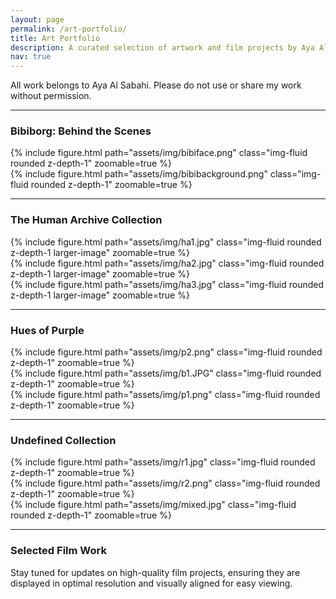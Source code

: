 ```yaml
---
layout: page
permalink: /art-portfolio/
title: Art Portfolio
description: A curated selection of artwork and film projects by Aya Al Sabahi.
nav: true
---
```


All work belongs to Aya Al Sabahi. Please do not use or share my work without permission.

---

### Bibiborg: Behind the Scenes

<div class="row mt-3">
  <div class="col-sm-6 mt-3 mt-md-0">
    {% include figure.html path="assets/img/bibiface.png" class="img-fluid rounded z-depth-1" zoomable=true %}
  </div>
  <div class="col-sm-6 mt-3 mt-md-0">
    {% include figure.html path="assets/img/bibibackground.png" class="img-fluid rounded z-depth-1" zoomable=true %}
  </div>
</div>

---

### The Human Archive Collection

<div class="row mt-3">
  <div class="col-sm-4 mt-3 mt-md-0">
    {% include figure.html path="assets/img/ha1.jpg" class="img-fluid rounded z-depth-1 larger-image" zoomable=true %}
  </div>
  <div class="col-sm-4 mt-3 mt-md-0">
    {% include figure.html path="assets/img/ha2.jpg" class="img-fluid rounded z-depth-1 larger-image" zoomable=true %}
  </div>
  <div class="col-sm-4 mt-3 mt-md-0">
    {% include figure.html path="assets/img/ha3.jpg" class="img-fluid rounded z-depth-1 larger-image" zoomable=true %}
  </div>
</div>

---

### Hues of Purple

<div class="row mt-3">
  <div class="col-sm-4 mt-3 mt-md-0">
    {% include figure.html path="assets/img/p2.png" class="img-fluid rounded z-depth-1" zoomable=true %}
  </div>
  <div class="col-sm-4 mt-3 mt-md-0">
    {% include figure.html path="assets/img/b1.JPG" class="img-fluid rounded z-depth-1" zoomable=true %}
  </div>
  <div class="col-sm-4 mt-3 mt-md-0">
    {% include figure.html path="assets/img/p1.png" class="img-fluid rounded z-depth-1" zoomable=true %}
  </div>
</div>

---

### Undefined Collection

<div class="row mt-3">
  <div class="col-sm-4 mt-3 mt-md-0">
    {% include figure.html path="assets/img/r1.jpg" class="img-fluid rounded z-depth-1" zoomable=true %}
  </div>
  <div class="col-sm-4 mt-3 mt-md-0">
    {% include figure.html path="assets/img/r2.png" class="img-fluid rounded z-depth-1" zoomable=true %}
  </div>
  <div class="col-sm-4 mt-3 mt-md-0">
    {% include figure.html path="assets/img/mixed.jpg" class="img-fluid rounded z-depth-1" zoomable=true %}
  </div>
</div>

---

### Selected Film Work

Stay tuned for updates on high-quality film projects, ensuring they are displayed in optimal resolution and visually aligned for easy viewing.
